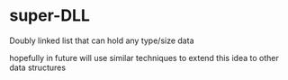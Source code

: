 # super-DLL
Doubly linked list that can hold any type/size data

hopefully in future will use similar techniques to extend this idea to other data structures